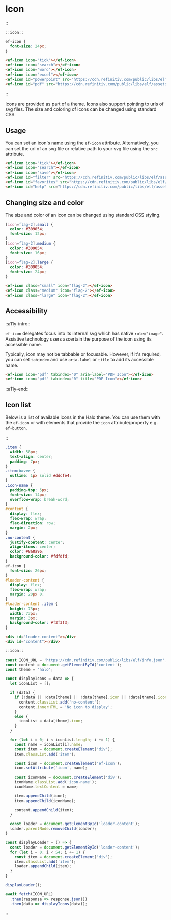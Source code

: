 <!--
type: page
title: Icon
location: ./elements/icon
layout: default
-->

# Icon

::
```javascript
::icon::
````
```css
ef-icon {
  font-size: 24px;
}
```
```html
<ef-icon icon="tick"></ef-icon>
<ef-icon icon="search"></ef-icon>
<ef-icon icon="word"></ef-icon>
<ef-icon icon="excel"></ef-icon>
<ef-icon id="powerpoint" src="https://cdn.refinitiv.com/public/libs/elf/assets/elf-theme-halo/resources/icons/buzz.svg"></ef-icon>
<ef-icon id="pdf" src="https://cdn.refinitiv.com/public/libs/elf/assets/elf-theme-halo/resources/icons/chart-area.svg"></ef-icon>
```
::

Icons are provided as part of a theme. Icons also support pointing to urls of svg files. The size and coloring of icons can be changed using standard CSS.

## Usage
You can set an icon's name using the `ef-icon` attribute. Alternatively, you can set the url of an svg file or relative path to your svg file using the `src` attribute.

```html
<ef-icon icon="tick"></ef-icon>
<ef-icon icon="search"></ef-icon>
<ef-icon icon="save"></ef-icon>
<ef-icon id="filter" src="https://cdn.refinitiv.com/public/libs/elf/assets/elf-theme-halo/resources/icons/filter.svg"></ef-icon>
<ef-icon id="favorites" src="https://cdn.refinitiv.com/public/libs/elf/assets/elf-theme-halo/resources/icons/favorites.svg"></ef-icon>
<ef-icon id="help" src="https://cdn.refinitiv.com/public/libs/elf/assets/elf-theme-halo/resources/icons/help.svg"></ef-icon>
```


## Changing size and color
The size and color of an icon can be changed using standard CSS styling.

```css
[icon=flag-2].small {
  color: #309054;
  font-size: 12px;
}
[icon=flag-2].medium {
  color: #309054;
  font-size: 16px;
}
[icon=flag-2].large {
  color: #309054;
  font-size: 24px;
}
```
```html
<ef-icon class="small" icon="flag-2"></ef-icon>
<ef-icon class="medium" icon="flag-2"></ef-icon>
<ef-icon class="large" icon="flag-2"></ef-icon>
```

## Accessibility
::a11y-intro::

`ef-icon` delegates focus into its internal svg which has native `role="image"`. Assistive technology users ascertain the purpose of the icon using its accessible name.

Typically, icon may not be tabbable or focusable. However, if it's required, you can set `tabindex` and use `aria-label` or `title` to add its accessible name.

```html
<ef-icon icon="pdf" tabindex="0" aria-label="PDF Icon"></ef-icon>
<ef-icon icon="pdf" tabindex="0" title="PDF Icon"></ef-icon>
```

::a11y-end::

## Icon list

Below is a list of available icons in the Halo theme. You can use them with the `ef-icon` or with elements that provide the `icon` attribute/property e.g. `ef-button`.

::
```css
.item {
  width: 58px;
  text-align: center;
  padding: 7px;
}
.item:hover {
  outline: 1px solid #dddfe4;
}
.icon-name {
  padding-top: 5px;
  font-size: 14px;
  overflow-wrap: break-word;
}
#content {
  display: flex;
  flex-wrap: wrap;
  flex-direction: row;
  margin: 2px;
}
.no-content {
  justify-content: center;
  align-items: center;
  color: #8a8a96;
  background-color: #fdfdfd;
}
ef-icon {
  font-size: 26px;
}
#loader-content {
  display: flex;
  flex-wrap: wrap;
  margin: 20px 0;
}
#loader-content .item {
  height: 73px;
  width: 73px;
  margin: 3px;
  background-color: #f3f3f3;
}
```
```html
<div id="loader-content"></div>
<div id="content"></div>
```
```javascript
::icon::

const ICON_URL = 'https://cdn.refinitiv.com/public/libs/elf/info.json';
const content = document.getElementById('content');
const theme = 'halo';

const displayIcons = data => {
  let iconList = [];

  if (data) {
    if (!data || !data[theme] || !data[theme].icon || !data[theme].icon.length) {
      content.classList.add('no-content');
      content.innerHTML = 'No icon to display';
    }
    else {
      iconList = data[theme].icon;
    }
  }

  for (let i = 0; i < iconList.length; i += 1) {
    const name = iconList[i].name;
    const item = document.createElement('div');
    item.classList.add('item');

    const icon = document.createElement('ef-icon');
    icon.setAttribute('icon', name);

    const iconName = document.createElement('div');
    iconName.classList.add('icon-name');
    iconName.textContent = name;

    item.appendChild(icon);
    item.appendChild(iconName);

    content.appendChild(item);
  }

  const loader = document.getElementById('loader-content');
  loader.parentNode.removeChild(loader);
}

const displayLoader = () => {
  const loader = document.getElementById('loader-content');
  for (let i = 0; i < 54; i += 1) {
    const item = document.createElement('div');
    item.classList.add('item');
    loader.appendChild(item);
  }
}

displayLoader();

await fetch(ICON_URL)
  .then(response => response.json())
  .then(data => displayIcons(data));
```
::
